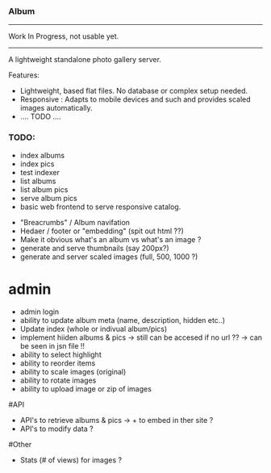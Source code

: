 ### Album

*********************************
Work In Progress, not usable yet.
*********************************

A lightweight standalone photo gallery server.

Features:
  - Lightweight, based flat files. No database or complex setup needed.
  - Responsive : Adapts to mobile devices and such and provides scaled images automatically.
  - .... TODO ....

### TODO:
* index albums
* index pics
* test indexer
* list albums
* list album pics
* serve album pics
* basic web frontend to serve responsive catalog.
- "Breacrumbs" / Album navifation
- Hedaer / footer or "embedding" (spit out html ??)
- Make it obvious what's an album vs what's an image ?
- generate and serve thumbnails (say 200px?)
- generate and server scaled images (full, 500, 1000 ?)


# admin
- admin login
- ability to update album meta (name, description, hidden etc..)
- Update index (whole or indivual album/pics)
- implement hiiden albums & pics -> still can be accesed if no url ?? -> can be seen in jsn file !!
- ability to select highlight
- ability to reorder items
- ability to scale images (original)
- ability to rotate images
- ability to upload image or zip of images

#API
- API's to retrieve albums & pics -> + to embed in ther site ?
- API's to modify data ?

#Other
- Stats (# of views) for images ?

